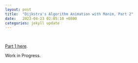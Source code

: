 ```yaml
---
layout: post
title:  "Dijkstra's Algorithm Animation with Manim, Part 2"
date:   2023-04-23 02:05:10 +0800
categories: jekyll update
---
```

&nbsp;

[Part 1 here][part-1].

Work in Progress.

[part-1]: https://kevtool.github.io/ECE374_Video/jekyll/update/2023/04/22/p1.html